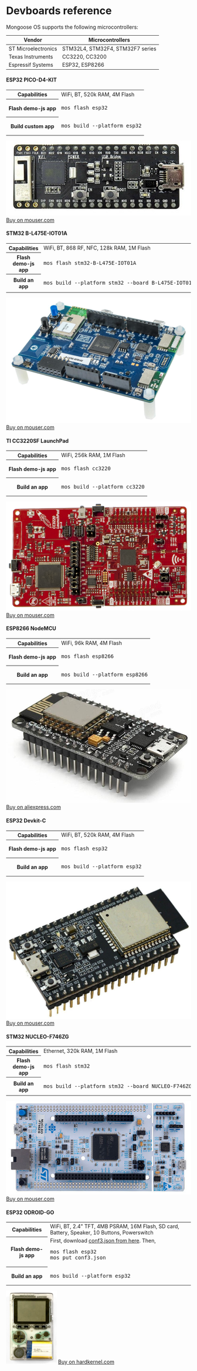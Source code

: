 # Devboards reference

Mongoose OS supports the following microcontrollers:

|  Vendor  | Microcontrollers |
| -------  | --------------- | 
| ST Microelectronics | STM32L4, STM32F4, STM32F7 series |
| Texas Instruments | CC3220, CC3200 |
| Espressif Systems | ESP32, ESP8266   |


#### ESP32 PICO-D4-KIT

<div class="row pb-4">
  <div class="col-md-8">
    <table class="my-0">
      <tr><th class="small">Capabilities</th><td>WiFi, BT, 520k RAM, 4M Flash</td></tr>
      <tr><th class="small">Flash demo-js app</th><td><pre>mos flash esp32</pre></td></tr>
      <tr><th class="small">Build custom app</th><td><pre>mos build --platform esp32</pre></td></tr>
    </table>
  </div>
  <div class="col-md-4">
    <img class="img-fluid mh-100 mw-100" src="images/esp32-pico-kit.png" />
    <a target="_blank" href="https://www.mouser.ie/ProductDetail/Espressif-Systems/ESP32-PICO-KIT?qs=%2fha2pyFadug%252b4OsJtZ6BWCK54algBDG2cu7MN2ivj8E%3d">Buy on mouser.com</a>
  </div>
</div>


#### STM32 B-L475E-IOT01A

<div class="row pb-4">
  <div class="col-md-8">
    <table class="my-0">
      <tr><th class="small">Capabilities</th><td>WiFi, BT, 868 RF, NFC, 128k RAM, 1M Flash</td></tr>
      <tr><th class="small">Flash demo-js app</th><td><pre>mos flash stm32-B-L475E-IOT01A</pre></td></tr>
      <tr><th class="small">Build an app</th><td><pre>mos build --platform stm32 --board B-L475E-IOT01A</pre></td></tr>
    </table>
  </div>
  <div class="col-md-4">
    <img class="img-fluid mh-100 mw-100" src="images/stm32_iot01a.png" />
    <a target="_blank" href="https://www.mouser.ie/ProductDetail/STMicroelectronics/B-L475E-IOT01A2?qs=sGAEpiMZZMtw0nEwywcFgLsaY7JiSlO%2fppdYl3jRSsNnt9SKMZclVw%3d%3d">Buy on mouser.com</a>
  </div>
</div>

#### TI CC3220SF LaunchPad

<div class="row pb-4">
  <div class="col-md-8">
    <table class="my-0">
      <tr><th class="small">Capabilities</th><td>WiFi, 256k RAM, 1M Flash</td></tr>
      <tr><th class="small">Flash demo-js app</th><td><pre>mos flash cc3220</pre></td></tr>
      <tr><th class="small">Build an app</th><td><pre>mos build --platform cc3220</pre></td></tr>
    </table>
  </div>
  <div class="col-md-4">
    <img class="img-fluid mh-100 mw-100" src="images/cc3220.png" />
    <a target="_blank" href="https://www.mouser.ie/ProductDetail/Texas-Instruments/LAUNCHCC3220MODASF?qs=%2fha2pyFadujqlJX34r9ZGoAmtkXcNzJj%252bZ4VZVBUJdhvqS35TYOi%252bA%3d%3d">Buy on mouser.com</a>
  </div>
</div>


#### ESP8266 NodeMCU

<div class="row pb-4">
  <div class="col-md-8">
    <table class="my-0">
      <tr><th class="small">Capabilities</th><td>WiFi, 96k RAM, 4M Flash</td></tr>
      <tr><th class="small">Flash demo-js app</th><td><pre>mos flash esp8266</pre></td></tr>
      <tr><th class="small">Build an app</th><td><pre>mos build --platform esp8266</pre></td></tr>
    </table>
  </div>
    <div class="col-md-4">
    <img class="img-fluid mh-100 mw-100" src="images/nodemcu.png" />
    <a target="_blank" href="https://www.aliexpress.com/wholesale?SearchText=nodemcu">Buy on aliexpress.com</a>
  </div>
</div>

#### ESP32 Devkit-C

<div class="row pb-4">
  <div class="col-md-8">
    <table class="my-0">
      <tr><th class="small">Capabilities</th><td>WiFi, BT, 520k RAM, 4M Flash</td></tr>
      <tr><th class="small">Flash demo-js app</th><td><pre>mos flash esp32</pre></td></tr>
      <tr><th class="small">Build an app</th><td><pre>mos build --platform esp32</pre></td></tr>
    </table>
  </div>
    <div class="col-md-4">
    <img class="img-fluid mh-100 mw-100" src="images/esp32-devkitc.png" />
    <a target="_blank" href="https://www.mouser.ie/All-Manufacturers/_/N-0?Keyword=esp32-devkit-c">Buy on mouser.com</a>
  </div>
</div>

#### STM32 NUCLEO-F746ZG

<div class="row pb-4">
  <div class="col-md-8">
    <table class="my-0">
      <tr><th class="small">Capabilities</th><td>Ethernet, 320k RAM, 1M Flash</td></tr>
      <tr><th class="small">Flash demo-js app</th><td><pre>mos flash stm32</pre></td></tr>
      <tr><th class="small">Build an app</th><td><pre>mos build --platform stm32 --board NUCLEO-F746ZG</pre></td></tr>
    </table>
  </div>
    <div class="col-md-4">
    <img class="img-fluid mh-100 mw-100" src="images/nucleo-f746zg.png" />
    <a target="_blank" href="https://www.mouser.ie/ProductDetail/STMicroelectronics/NUCLEO-F746ZG?qs=sGAEpiMZZMtw0nEwywcFgCOvL%2fCIMT%2f2w01SZnal1Ngwgxcd9gFiJw%3d%3d">Buy on mouser.com</a>
  </div>
</div>


#### ESP32 ODROID-GO

<div class="row pb-4">
  <div class="col-md-8">
    <table class="my-0">
      <tr><th class="small">Capabilities</th><td>WiFi, BT, 2.4" TFT, 4MB PSRAM, 16M Flash, SD card, Battery, Speaker, 10 Buttons, Powerswitch</td></tr>
      <tr><th class="small">Flash demo-js app</th><td>First, download <a href="odroid-go/conf3.json">conf3.json from here</a>. Then, <pre class="mt-2">mos flash esp32<br>mos put conf3.json</pre></td></tr>
      <tr><th class="small">Build an app</th><td><pre>mos build --platform esp32</pre></td></tr>
    </table>
  </div>
    <div class="col-md-4">
    <img class="img-fluid mh-50 mw-100" src="images/odroid-go.png" style="max-height: 200px;" />
    <a target="_blank" href="https://www.hardkernel.com/main/shop/good_list.php?lang=en">Buy on hardkernel.com</a>
  </div>
</div>
